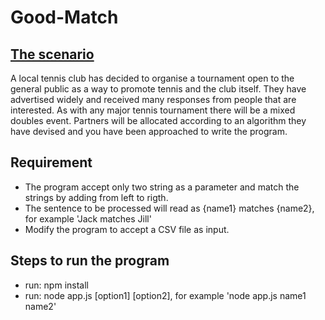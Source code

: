 # Good-Match
## <ins>The scenario<ins>
A local tennis club has decided to organise a tournament open to the general public as a way to
promote tennis and the club itself.
They have advertised widely and received many responses from people that are interested. As
with any major tennis tournament there will be a mixed doubles event. Partners will be allocated
according to an algorithm they have devised and you have been approached to write the program.
## Requirement
  * The program accept only two string as a parameter and match the strings by adding from left to rigth.
  * The sentence to be processed will read as {name1} matches {name2}, for example 'Jack matches Jill'
  * Modify the program to accept a CSV file as input.
## Steps to run the program
* run: npm install
* run: node app.js [option1] [option2], for example 'node app.js name1 name2'
